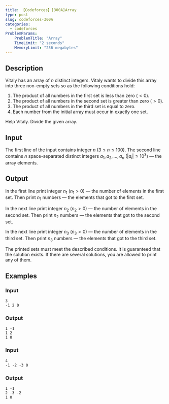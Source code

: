 ```yaml
---
title: 【Codeforces】[300A]Array
type: post
slug: codeforces-300A
categories:
  - codeforces
ProblemParams:
    ProblemTitle: "Array"
    TimeLimit: "2 seconds"
    MemoryLimit: "256 megabytes"
---
```


## Description

Vitaly has an array of $n$ distinct integers. Vitaly wants to divide this array into three non-empty sets so as the following conditions hold:

1.  The product of all numbers in the first set is less than zero $( < 0)$.
2.  The product of all numbers in the second set is greater than zero $( > 0)$.
3.  The product of all numbers in the third set is equal to zero.
4.  Each number from the initial array must occur in exactly one set.

Help Vitaly. Divide the given array.

## Input

The first line of the input contains integer $n$ $(3 ≤ n ≤ 100)$. The second line contains $n$ space-separated distinct integers $a_{1}, a_{2}, ..., a_{n}$ $(|a_{i}| ≤ 10^{3})$ — the array elements.

## Output

In the first line print integer $n_{1}$ $(n_{1} > 0)$ — the number of elements in the first set. Then print $n_{1}$ numbers — the elements that got to the first set.

In the next line print integer $n_{2}$ $(n_{2} > 0)$ — the number of elements in the second set. Then print $n_{2}$ numbers — the elements that got to the second set.

In the next line print integer $n_{3}$ $(n_{3} > 0)$ — the number of elements in the third set. Then print $n_{3}$ numbers — the elements that got to the third set.

The printed sets must meet the described conditions. It is guaranteed that the solution exists. If there are several solutions, you are allowed to print any of them.

## Examples

### Input

```
3
-1 2 0

```

### Output

```
1 -1
1 2
1 0

```

### Input

```
4
-1 -2 -3 0

```

### Output

```
1 -1
2 -3 -2
1 0

```
